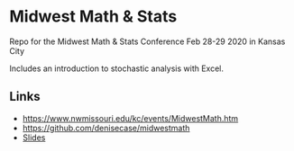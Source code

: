 # Midwest Math & Stats 
Repo for the Midwest Math & Stats Conference Feb 28-29 2020 in Kansas City

Includes an introduction to stochastic analysis with Excel.

## Links

- <https://www.nwmissouri.edu/kc/events/MidwestMath.htm>
- <https://github.com/denisecase/midwestmath>
- [Slides](https://docs.google.com/presentation/d/15GFfZK1Yaq0nSAJoTMdqpYYfoed31s7dBmn0FiGBJxA/edit?usp=sharing)



